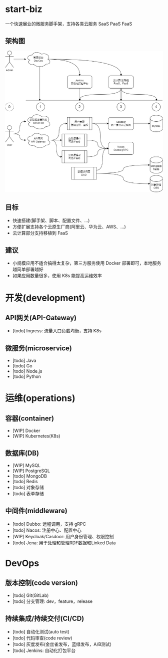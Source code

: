 # start-biz
一个快速展业的微服务脚手架，支持各类云服务 SaaS PaaS FaaS

## 架构图
![image](https://github.com/zxffffffff/start-biz/blob/main/doc/Architecture.png)

## 目标
- 快速搭建(脚手架、脚本、配置文件、...)
- 方便扩展支持各个云原生厂商(阿里云、华为云、AWS、...)
- 云计算部分支持移植到 FaaS

## 建议
- 小规模应用不适合搞得太复杂，第三方服务使用 Docker 部署即可，本地服务越简单部署越好
- 如果应用数量很多，使用 K8s 能提高运维效率



# 开发(development)

## API网关(API-Gateway)
- [todo] Ingress: 流量入口负载均衡，支持 K8s

## 微服务(microservice)
- [todo] Java
- [todo] Go
- [todo] Node.js
- [todo] Python



# 运维(operations)

## 容器(container)
- [WIP] Docker
- [WIP] Kubernetes(K8s)

## 数据库(DB)
- [WIP] MySQL
- [WIP] PostgreSQL
- [todo] MongoDB
- [todo] Redis
- [todo] 对象存储
- [todo] 表单存储

## 中间件(middleware)
- [todo] Dubbo: 远程调用，支持 gRPC
- [todo] Nacos: 注册中心、配置中心
- [WIP] Keycloak/Casdoor: 用户身份管理、权限控制
- [todo] Jena: 用于处理和管理RDF数据和Linked Data



# DevOps

## 版本控制(code version)
- [todo] Git(GitLab)
- [todo] 分支管理: dev，feature，release

## 持续集成/持续交付(CI/CD)
- [todo] 自动化测试(auto test)
- [todo] 代码审查(code review)
- [todo] 灰度发布(金丝雀发布，蓝绿发布，A/B测试)
- [todo] Jenkins: 自动化打包平台

